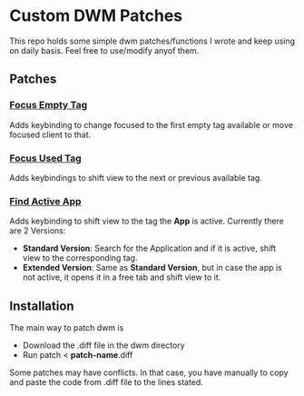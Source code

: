 # Custom DWM Patches
This repo holds some simple dwm patches/functions I wrote and keep using on daily basis. Feel free to use/modify anyof them.


## Patches
### [Focus Empty Tag](https://github.com/andrmantz/custom_dwm_patches/tree/main/focusEmptyTag)
Adds keybinding to change focused to the first empty tag available or move focused client to that.

### [Focus Used Tag](https://github.com/andrmantz/custom_dwm_patches/tree/main/focusUsedTag)
Adds keybindings to shift view to the next or previous available tag.

### [Find Active App](https://github.com/andrmantz/custom_dwm_patches/tree/main/FindClient)
Adds keybinding to shift view to the tag the **App** is active. Currently there are 2 Versions:
* **Standard Version**: Search for the Application and if it is active, shift view to the corresponding tag.
* **Extended Version**: Same as **Standard Version**, but in case the app is not active, it opens it in a free tab and shift view to it.

## Installation
The main way to patch dwm is
* Download the .diff file in the dwm directory
* Run patch < **patch-name**.diff

Some patches may have conflicts. In that case, you have manually to copy and paste the code from .diff file to the lines stated.
